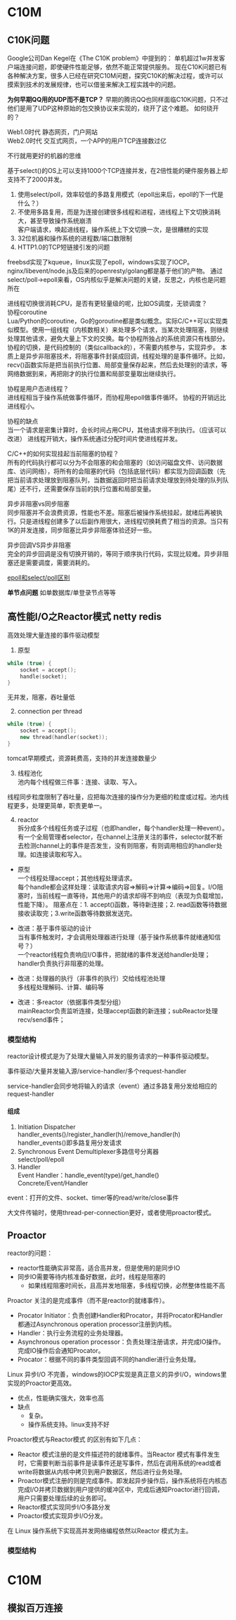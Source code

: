 # C10M

## C10K问题
Google公司Dan Kegel在《The C10K problem》中提到的：
单机超过1w并发客户端连接问题，即使硬件性能足够，依然不能正常提供服务。
现在C10K问题已有各种解决方案，很多人已经在研究C10M问题，探究C10K的解决过程，或许可以摸索到技术的发展规律，也可以借鉴来解决工程实践中的问题。

**为何早期QQ用的UDP而不是TCP？**
早期的腾讯QQ也同样面临C10K问题，只不过他们是用了UDP这种原始的包交换协议来实现的，绕开了这个难题。
如何绕开的？

Web1.0时代 静态网页，门户网站  
Web2.0时代 交互式网页，一个APP的用户TCP连接数过亿

不行就用更好的机器的思维

基于select()的OS上可以支持1000个TCP连接并发，在2倍性能的硬件服务器上却支持不了2000并发。
1. 使用select/poll，效率较低的多路复用模式（epoll出来后，epoll的下一代是什么？）
2. 不使用多路复用，而是为连接创建很多线程和进程，进线程上下文切换消耗大，甚至导致操作系统崩溃  
客户端请求，唤起进线程，操作系统上下文切换一次，是很糟糕的实现
3. 32位机器和操作系统的进程数/端口数限制
4. HTTP1.0的TCP短链接引发的问题

freebsd实现了kqueue，linux实现了epoll，windows实现了IOCP。
nginx/libevent/node.js及后来的openresty/golang都是基于他们的产物。
通过select/poll->epoll来看，OS内核似乎是解决问题的关键，反思之，内核也是问题所在

进线程切换很消耗CPU，是否有更轻量级的呢，比如OS调度，无锁调度？  
协程coroutine  
Lua/Python的coroutine，Go的goroutine都是类似概念。实际C/C++可以实现类似模型。使用一组线程（内核数相关）来处理多个请求，当某次处理阻塞，则继续处理其他请求，避免大量上下文的交换。每个协程所独占的系统资源只有栈部分。协程的切换，是代码控制的（类似callback的），不需要内核参与，实现异步。
本质上是异步非阻塞技术，将阻塞事件封装成回调，线程处理的是事件循环。比如，recv()函数实际是把当前执行位置、局部变量保存起来，然后去处理别的请求，等网络数据到来，再把刚才的执行位置和局部变量取出继续执行。

协程是用户态进线程？  
进线程相当于操作系统做事件循环，而协程用epoll做事件循环。
协程的开销远比进线程小。

协程的缺点  
当一个请求是密集计算时，会长时间占用CPU，其他请求得不到执行。（应该可以改进）
进线程开销大，操作系统通过分配时间片使进线程并发。

C/C++的如何实现挂起当前阻塞的协程？  
所有的代码执行都可以分为不会阻塞的和会阻塞的（如访问磁盘文件、访问数据库、访问网络），将所有的会阻塞的代码（包括底层代码）都实现为回调函数（先把当前请求处理放到阻塞队列，当数据返回时把当前请求处理放到待处理的队列队尾）还不行，还需要保存当前的执行位置和局部变量。

异步非阻塞vs同步阻塞  
同步阻塞并不会浪费资源，性能也不差。阻塞后被操作系统挂起，就绪后再被执行。只是进线程创建多了以后副作用很大，进线程切换耗费了相当的资源。当只有1K的并发连接，同步阻塞比异步非阻塞体验还好一些。

异步回调VS异步非阻塞  
完全的异步回调是没有切换开销的，等同于顺序执行代码，实现比较难。异步非阻塞还是需要调度，需要消耗的。

[epoll和select/poll区别](epoll.md)

**单节点问题**
如单数据库/单登录节点等等

## 高性能I/O之Reactor模式 netty redis
高效处理大量连接的事件驱动模型

1. 原型
```cpp
while (true) {
    socket = accept();
    handle(socket);
}
```
无并发，阻塞，吞吐量低

2. connection per thread
```cpp
while (true) {
    socket = accept();
    new thread(handler(socket));
}
```
tomcat早期模式，资源耗费高，支持的并发连接数量少

3. 线程池化  
池内每个线程做三件事：连接、读取、写入。

线程同步粒度限制了吞吐量，应把每次连接的操作分为更细的粒度或过程。池内线程更多，处理更简单，职责更单一。

4. reactor  
拆分成多个线程任务或子过程（也即handler，每个handler处理一种event）。
有一个全局管理者selector，在channel上注册关注的事件，selector就不断去检测channel上的事件是否发生，没有则阻塞，有则调用相应的handler处理。如连接读取和写入。

+ 原型  
一个线程处理accept；其他线程处理请求。  
每个handle都会这样处理：读取请求内容=>解码=>计算=>编码=>回复。I/O阻塞时，当前线程一直等待，其他用户的请求却得不到响应（表现为负载增加，性能下降）。
阻塞点在：1. accept()函数，等待新连接；2. read函数等待数据接收读取完；3.write函数等待数据发送完。

+ 改进：基于事件驱动的设计   
当有事件触发时，才会调用处理器进行处理（基于操作系统事件就绪通知信号？）  
一个reactor线程负责响应I/O事件，把就绪的事件发送给handler处理；handler负责执行非阻塞的处理。

+ 改进：处理器的执行（非事件的执行）交给线程池处理  
多线程处理解码、计算、编码等
+ 改进：多reactor（依据事件类型分组）  
mainReactor负责监听连接，处理accept函数的新连接；subReactor处理recv/send事件；

### 模型结构
reactor设计模式是为了处理大量输入并发的服务请求的一种事件驱动模型。

事件驱动/大量并发输入源/service-handler/多个request-handler

service-handler会同步地将输入的请求（event）通过多路复用分发给相应的request-handler

#### 组成
1. Initiation Dispatcher  
   handler_events()/register_handler(h)/remove_handler(h)
   handler_events()即多路复用分发请求
2. Synchronous Event Demultiplexer多路信号分离器  
    select/poll/epoll
3. Handler  
   Event Handler：handle_event(type)/get_handle()  
   Concrete/Event/Handler

event：打开的文件、socket、timer等的read/write/close事件

大文件传输时，使用thread-per-connection更好，或者使用proactor模式。

## Proactor
reactor的问题：
+ reactor性能确实非常高，适合高并发，但是使用的是同步IO
+ 同步IO需要等待内核准备好数据，此时，线程是阻塞的
    + 如果线程阻塞时间长，且高并发地阻塞，多线程切换，必然整体性能不高

Proactor 关注的是完成事件（而不是reactor的就绪事件）。

+ Procator Initiator：负责创建Handler和Procator，并将Procator和Handler都通过Asynchronous operation processor注册到内核。
+ Handler：执行业务流程的业务处理器。
+ Asynchronous operation processor：负责处理注册请求，并完成IO操作。完成IO操作后会通知Procator。
+ Procator：根据不同的事件类型回调不同的handler进行业务处理。

Linux 异步I/O 不完善，windows的IOCP实现是真正意义的异步I/O，windows里实现的Proactor更高效。

+ 优点，性能确实强大，效率也高
+ 缺点
    + 复杂。
    + 操作系统支持。linux支持不好

Proactor模式与Reactor模式 的区别有如下几点：
+ Reactor 模式注册的是文件描述符的就绪事件。当Reactor 模式有事件发生时，它需要判断当前事件是读事件还是写事件，然后在调用系统的read或者write将数据从内核中拷贝到用户数据区，然后进行业务处理。
+ Proactor模式注册的则是完成事件。即发起异步操作后，操作系统将在内核态完成I/O并拷贝数据到用户提供的缓冲区中，完成后通知Proactor进行回调，用户只需要处理后续的业务即可。
+ Reactor模式实现同步I/O多路分发
+ Proactor模式实现异步I/O分发。

在 Linux 操作系统下实现高并发网络编程依然以Reactor 模式为主。
### 模型结构


# C10M
## 模拟百万连接
